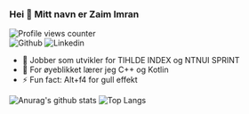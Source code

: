 ### Hei 👋 Mitt navn er Zaim Imran  

![Profile views counter](https://komarev.com/ghpvc/?username=zenjjim&&style=flat-square)  
![Github](https://img.shields.io/badge/github-%2324292e.svg?&style=for-the-badge&logo=github&logoColor=white)
![Linkedin](https://img.shields.io/badge/linkedin-%231E77B5.svg?&style=for-the-badge&logo=linkedin&logoColor=white)
- 🔭 Jobber som utvikler for TIHLDE INDEX og NTNUI SPRINT
- 🌱 For øyeblikket lærer jeg C++ og Kotlin
- ⚡ Fun fact: Alt+f4 for gull effekt

![Anurag's github stats](https://github-readme-stats.vercel.app/api?username=zenjjim&theme=dracula&show_icons=true)
![Top Langs](https://github-readme-stats.vercel.app/api/top-langs/?username=zenjjim&theme=dracula&layout=compact&card_width=445)
